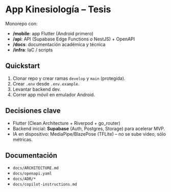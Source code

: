 # App Kinesiología – Tesis

Monorepo con:
- **/mobile**: app Flutter (Android primero)
- **/api**: API (Supabase Edge Functions *o* NestJS) + OpenAPI
- **/docs**: documentación académica y técnica
- **/infra**: IaC / scripts

## Quickstart
1. Clonar repo y crear ramas `develop` y `main` (protegida).
2. Crear `.env` desde `.env.example`.
3. Levantar backend dev.
4. Correr app móvil en emulador Android.

## Decisiones clave
- Flutter (Clean Architecture + Riverpod + go_router)
- Backend inicial: **Supabase** (Auth, Postgres, Storage) para acelerar MVP.
- IA en dispositivo: MediaPipe/BlazePose (TFLite) – no se sube video, sólo métricas.

## Documentación
- `docs/ARCHITECTURE.md`
- `docs/openapi.yaml`
- `docs/ADR/*`
- `docs/copilot-instructions.md`
